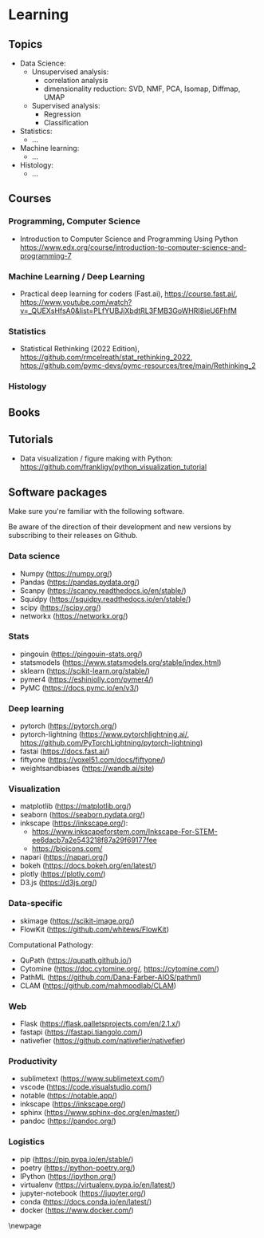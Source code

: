 # Learning


## Topics

- Data Science:
    - Unsupervised analysis:
        - correlation analysis
        - dimensionality reduction: SVD, NMF, PCA, Isomap, Diffmap, UMAP
    - Supervised analysis:
        - Regression
        - Classification
- Statistics:
    - ...
- Machine learning:
    - ...
- Histology:
    - ...


## Courses

### Programming, Computer Science
 - Introduction to Computer Science and Programming Using Python https://www.edx.org/course/introduction-to-computer-science-and-programming-7

### Machine Learning / Deep Learning
- Practical deep learning for coders (Fast.ai), https://course.fast.ai/, https://www.youtube.com/watch?v=_QUEXsHfsA0&list=PLfYUBJiXbdtRL3FMB3GoWHRI8ieU6FhfM

### Statistics
- Statistical Rethinking (2022 Edition), https://github.com/rmcelreath/stat_rethinking_2022, https://github.com/pymc-devs/pymc-resources/tree/main/Rethinking_2

### Histology


## Books

## Tutorials

- Data visualization / figure making with Python: https://github.com/frankligy/python_visualization_tutorial


## Software packages

Make sure you're familiar with the following software.

Be aware of the direction of their development and new versions by subscribing to their releases on Github.

### Data science
- Numpy (https://numpy.org/)
- Pandas (https://pandas.pydata.org/)
- Scanpy (https://scanpy.readthedocs.io/en/stable/)
- Squidpy (https://squidpy.readthedocs.io/en/stable/)
- scipy (https://scipy.org/)
- networkx (https://networkx.org/)

### Stats
- pingouin (https://pingouin-stats.org/)
- statsmodels (https://www.statsmodels.org/stable/index.html)
- sklearn (https://scikit-learn.org/stable/)
- pymer4 (https://eshinjolly.com/pymer4/)
- PyMC (https://docs.pymc.io/en/v3/)

### Deep learning
- pytorch (https://pytorch.org/)
- pytorch-lightning (https://www.pytorchlightning.ai/, https://github.com/PyTorchLightning/pytorch-lightning)
- fastai (https://docs.fast.ai/)
- fiftyone (https://voxel51.com/docs/fiftyone/)
- weightsandbiases (https://wandb.ai/site)

### Visualization
- matplotlib (https://matplotlib.org/)
- seaborn (https://seaborn.pydata.org/)
- inkscape (https://inkscape.org/):
    - https://www.inkscapeforstem.com/Inkscape-For-STEM-ee6dacb7a2e543218f87a29f69177fee
    - https://bioicons.com/
- napari (https://napari.org/)
- bokeh (https://docs.bokeh.org/en/latest/)
- plotly (https://plotly.com/)
- D3.js (https://d3js.org/)

### Data-specific
- skimage (https://scikit-image.org/)
- FlowKit (https://github.com/whitews/FlowKit)

Computational Pathology:
- QuPath (https://qupath.github.io/)
- Cytomine (https://doc.cytomine.org/, https://cytomine.com/)
- PathML (https://github.com/Dana-Farber-AIOS/pathml)
- CLAM (https://github.com/mahmoodlab/CLAM)

### Web
- Flask (https://flask.palletsprojects.com/en/2.1.x/)
- fastapi (https://fastapi.tiangolo.com/)
- nativefier (https://github.com/nativefier/nativefier)

### Productivity
- sublimetext (https://www.sublimetext.com/)
- vscode (https://code.visualstudio.com/)
- notable (https://notable.app/)
- inkscape (https://inkscape.org/)
- sphinx (https://www.sphinx-doc.org/en/master/)
- pandoc (https://pandoc.org/)

### Logistics
- pip (https://pip.pypa.io/en/stable/)
- poetry (https://python-poetry.org/)
- IPython (https://ipython.org/)
- virtualenv (https://virtualenv.pypa.io/en/latest/)
- jupyter-notebook (https://jupyter.org/)
- conda (https://docs.conda.io/en/latest/)
- docker (https://www.docker.com/)


\newpage
